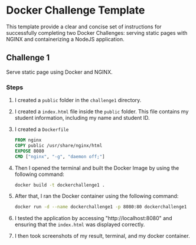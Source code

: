 # Docker Challenge Template
This template provide a clear and concise set of instructions for successfully completing two Docker Challenges: serving static pages with NGINX and containerizing a NodeJS application.

## Challenge 1
Serve static page using Docker and NGINX.

### Steps ###
1. I created a `public` folder in the `challenge1` directory.
2. I created a `index.html` file inside the `public` folder. This file contains my student information, including my name and student ID.
3. I created a `Dockerfile`

    ```Dockerfile
    FROM nginx
    COPY public /usr/share/nginx/html
    EXPOSE 8080
    CMD ["nginx", "-g", "daemon off;"]
    ```

4. Then I opened the terminal and built the Docker Image by using the following command:

    ```bash
    docker build -t dockerchallenge1 .
    ```

5. After that, I ran the Docker container using the following command:

    ```bash
    docker run -d --name dockerchallenge1 -p 8080:80 dockerchallenge1
    ```

6. I tested the application by accessing "http://localhost:8080" and ensuring that the `index.html` was displayed correctly.
7. I then took screenshots of my result, terminal, and my docker container.